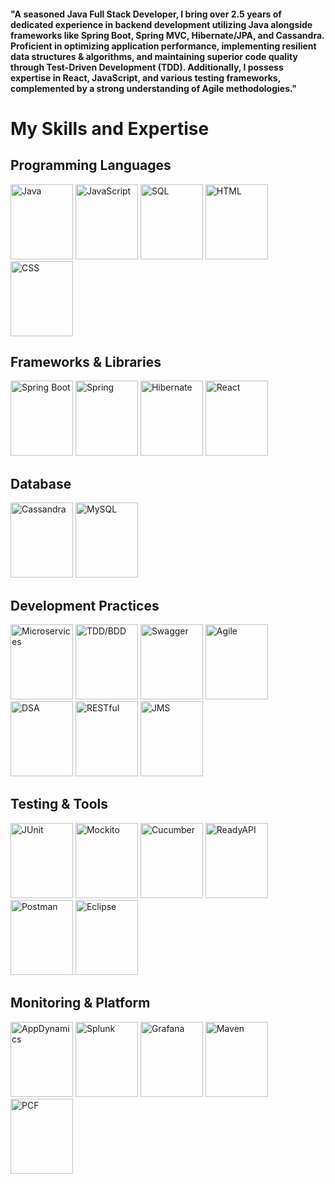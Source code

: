 <h4>
  "A seasoned Java Full Stack Developer, I bring over 2.5 years of dedicated experience in backend development utilizing Java alongside frameworks like Spring Boot, Spring MVC, Hibernate/JPA, and Cassandra. Proficient in optimizing application performance, implementing resilient data structures & algorithms, and maintaining superior code quality through Test-Driven Development (TDD). Additionally, I possess expertise in React, JavaScript, and various testing frameworks, complemented by a strong understanding of Agile methodologies."
</h4>

# My Skills and Expertise

## Programming Languages
<div>
  <img src="https://upload.wikimedia.org/wikipedia/en/3/30/Java_programming_language_logo.svg" alt="Java" width="100" height="120">
  <img src="https://upload.wikimedia.org/wikipedia/commons/6/6a/JavaScript-logo.png" alt="JavaScript" width="100" height="120">
  <img src="https://upload.wikimedia.org/wikipedia/commons/8/87/Sql_data_base_with_logo.png" alt="SQL" width="100" height="120">
  <img src="https://upload.wikimedia.org/wikipedia/commons/6/61/HTML5_logo_and_wordmark.svg" alt="HTML" width="100" height="120">
  <img src="https://upload.wikimedia.org/wikipedia/commons/d/d5/CSS3_logo_and_wordmark.svg" alt="CSS" width="100" height="120">
</div>


## Frameworks & Libraries
<div>
  <img src="https://spring.io/images/icons/spring-boot.svg" alt="Spring Boot" width="100" height="120">
  <img src="https://spring.io/images/icons/spring.svg" alt="Spring" width="100" height="120">
  <img src="https://hibernate.org/images/hibernate-logo.svg" alt="Hibernate" width="100" height="120">
  <img src="https://upload.wikimedia.org/wikipedia/commons/a/a7/React-icon.svg" alt="React" width="100" height="120">
</div>


## Database
<div>
  <img src="https://upload.wikimedia.org/wikipedia/commons/5/5e/Cassandra_logo.svg" alt="Cassandra" width="100" height="120">
  <img src="https://upload.wikimedia.org/wikipedia/commons/0/0a/MySQL_textlogo.svg" alt="MySQL" width="100" height="120">
</div>

## Development Practices
  <div>
    <img src="https://example.com/microservices-image.png" alt="Microservices"  width="100" height="120">
    <img src="https://example.com/tdd-bdd-image.png" alt="TDD/BDD"  width="100" height="120">
    <img src="https://example.com/swagger-image.png" alt="Swagger"  width="100" height="120">
    <img src="https://example.com/agile-image.png" alt="Agile"  width="100" height="120">
    <img src="https://example.com/dsa-image.png" alt="DSA"  width="100" height="120">
    <img src="https://example.com/restful-image.png" alt="RESTful"  width="100" height="120">
    <img src="https://example.com/jms-image.png" alt="JMS"  width="100" height="120">
  </div>

## Testing & Tools
<div>
  <img src="https://upload.wikimedia.org/wikipedia/commons/5/5c/JUnit_5_Banner.png" alt="JUnit" width="100" height="120">
  <img src="https://site.mockito.org/img/logo.png" alt="Mockito" width="100" height="120">
  <img src="https://cucumber.io/images/cucumber-logo.svg" alt="Cucumber" width="100" height="120">
  <img src="https://smartbear.com/SmartBear/media/images/products/ReadyAPI.png" alt="ReadyAPI" width="100" height="120">
  <img src="https://www.vectorlogo.zone/logos/getpostman/getpostman-icon.svg" alt="Postman" width="100" height="120">
  <img src="https://upload.wikimedia.org/wikipedia/commons/d/d0/Eclipse-Luna-Logo.svg" alt="Eclipse" width="100" height="120">
</div>

## Monitoring & Platform
<div>
  <img src="https://pbs.twimg.com/profile_images/1039885334366468096/0oV-LF_4_400x400.jpg" alt="AppDynamics" width="100" height="120">
  <img src="https://upload.wikimedia.org/wikipedia/en/8/8c/Splunk_logo.svg" alt="Splunk" width="100" height="120">
  <img src="https://upload.wikimedia.org/wikipedia/commons/4/48/Grafana_logo.svg" alt="Grafana" width="100" height="120">
  <img src="https://upload.wikimedia.org/wikipedia/commons/5/52/Apache_Maven_logo.svg" alt="Maven" width="100" height="120">
  <img src="https://upload.wikimedia.org/wikipedia/commons/5/53/Pivotal_Cloud_Foundry.svg" alt="PCF" width="100" height="120">
  </div>

